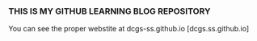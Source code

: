 ### THIS IS MY GITHUB LEARNING BLOG REPOSITORY

You can see the proper webstite at dcgs-ss.github.io [dcgs.ss.github.io]
